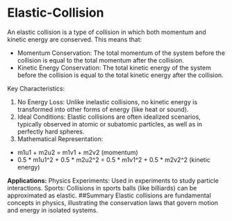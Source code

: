 # Elastic-Collision
An elastic collision is a type of collision in which both momentum and kinetic energy are conserved. This means that:
- Momentum Conservation: The total momentum of the system before the collision is equal to the total momentum after the collision.
- Kinetic Energy Conservation: The total kinetic energy of the system before the collision is equal to the total kinetic energy after the collision.

Key Characteristics:
1. No Energy Loss: Unlike inelastic collisions, no kinetic energy is transformed into other forms of energy (like heat or sound).
2. Ideal Conditions: Elastic collisions are often idealized scenarios, typically observed in atomic or subatomic particles, as well as in perfectly hard spheres.
3. Mathematical Representation:
- m1u1 + m2u2 = m1v1 + m2v2 (momentum)
- 0.5 * m1u1^2 + 0.5 * m2u2^2 = 0.5 * m1v1^2 + 0.5 * m2v2^2 (kinetic energy)

**Applications:**
Physics Experiments: Used in experiments to study particle interactions.
Sports: Collisions in sports balls (like billiards) can be approximated as elastic.
##Summary
Elastic collisions are fundamental concepts in physics, illustrating the conservation laws that govern motion and energy in isolated systems.
   

